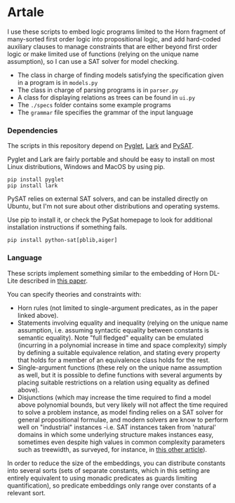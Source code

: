 # Artale

I use these scripts to embed logic programs limited to the Horn fragment of
many-sorted first order logic into propositional logic, and add
hard-coded auxiliary clauses to manage constraints that are either beyond
first order logic or make limited use of functions (relying on the unique
name assumption), so I can use a SAT solver for model checking.

- The class in charge of finding models satisfying the specification given in a program is in `models.py` 
- The class in charge of parsing programs is in `parser.py`
- A class for displaying relations as trees can be found in `ui.py`
- The `./specs` folder contains some example programs
- The `grammar` file specifies the grammar of the input language

### Dependencies
The scripts in this repository depend on [Pyglet](http://pyglet.org), [Lark](https://github.com/lark-parser/lark)
and [PySAT](https://pysathq.github.io/). 

Pyglet and Lark are fairly portable and should be easy to install on most Linux distributions, Windows and MacOS by using pip.

```
pip install pyglet
pip install lark
```

PySAT relies on external SAT solvers, and can be installed directly on Ubuntu, but I'm not sure about other distributions
and operating systems.

Use pip to install it, or check the PySat homepage to look for additional installation instructions if something fails.

```
pip install python-sat[pblib,aiger]
```

### Language

These scripts implement something similar to the embedding of Horn DL-Lite described in [this paper](https://arxiv.org/abs/1401.3487).

You can specify theories and constraints with:

- Horn rules (not limited to single-argument predicates, as in the paper linked above).
- Statements involving equality and inequality (relying on the unique name assumption, i.e. assuming syntactic equality
between constants is semantic equality). Note "full fledged" equality can be emulated (incurring in a polynomial
increase in time and space complexity) simply by defining a suitable equivalence relation, and
stating every property that holds for a member of an equivalence class holds for the rest.
- Single-argument functions (these rely on the unique name assumption as well, but it is possible to
define functions with several arguments by placing suitable restrictions on a relation using equality as
defined above).
- Disjunctions (which may increase the time required to find a model above polynomial bounds, but
very likely will not affect the time required to solve a problem instance, as model finding relies
on a SAT solver for general propositional formulae, and modern solvers are know to perform well on
"industrial" instances -i.e. SAT instances taken from 'natural' domains in which some underlying
structure makes instances easy, sometimes even despite high values in common complexity
parameters such as treewidth, as surveyed, for instance, in [this other article](https://www.microsoft.com/en-us/research/publication/treewidth-in-industrial-sat-benchmarks/)).

In order to reduce the size of the embeddings, you can distribute constants into several sorts (sets of separate constants, which in
this setting are entirely equivalent to using monadic predicates as guards limiting quantification), so predicate embeddings only
range over constants of a relevant sort.

